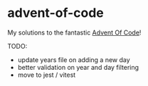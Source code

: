 # advent-of-code

My solutions to the fantastic [Advent Of Code](https://adventofcode.com/)!

TODO:

- update years file on adding a new day
- better validation on year and day filtering
- move to jest / vitest
